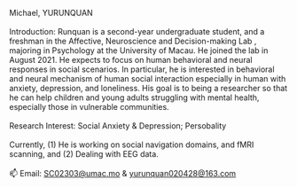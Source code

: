 Michael, YURUNQUAN\
\
Introduction: Runquan is a second-year undergraduate student, and a freshman in the Affective, Neuroscience and Decision-making Lab , majoring in Psychology at the University of Macau. He joined the lab in August 2021. He expects to focus on human behavioral and neural responses in social scenarios. In particular, he is interested in behavioral and neural mechanism of human social interaction especially in human with anxiety, depression, and loneliness. His goal is to being a researcher so that he can help children and young adults struggling with mental health, especially those in vulnerable communities.\
\
Research Interest: Social Anxiety & Depression; Persobality\
\
Currently, (1) He is working on social navigation domains, and fMRI scanning, and (2) Dealing with EEG data.\
\
📫 Email: SC02303@umac.mo & yurunquan020428@163.com

